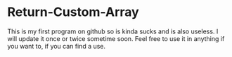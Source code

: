 # Return-Custom-Array
This is my first program on github so is kinda sucks and is also useless. I will update it once or twice sometime soon. Feel free to use it in anything if you want to, if you can find a use. 


